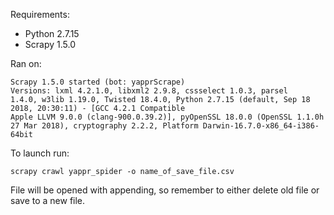 Requirements:
- Python 2.7.15
- Scrapy 1.5.0

Ran on:
```
Scrapy 1.5.0 started (bot: yapprScrape)
Versions: lxml 4.2.1.0, libxml2 2.9.8, cssselect 1.0.3, parsel
1.4.0, w3lib 1.19.0, Twisted 18.4.0, Python 2.7.15 (default, Sep 18 2018, 20:30:11) - [GCC 4.2.1 Compatible
Apple LLVM 9.0.0 (clang-900.0.39.2)], pyOpenSSL 18.0.0 (OpenSSL 1.1.0h  27 Mar 2018), cryptography 2.2.2, Platform Darwin-16.7.0-x86_64-i386-64bit
```

To launch run:
```
scrapy crawl yappr_spider -o name_of_save_file.csv
```

File will be opened with appending, so remember to either delete old file or save to a new file.